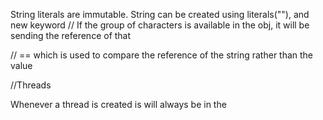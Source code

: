 String literals are immutable.
String can be created using literals(""), and new keyword 
// If the group of characters is available in the obj, it will be sending the reference of that


// == which is used to compare the reference of the string rather than the value  


//Threads

Whenever a thread is created is will always be in the
